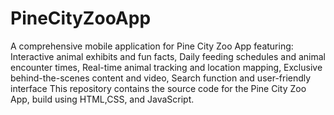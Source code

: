 # PineCityZooApp
A comprehensive mobile application for Pine City Zoo App featuring: Interactive animal exhibits and fun facts, Daily feeding schedules and animal encounter times, Real-time animal tracking and location mapping, Exclusive behind-the-scenes content and video, Search function and user-friendly interface
This repository contains the source code for the Pine City Zoo App, build using HTML,CSS, and JavaScript.
